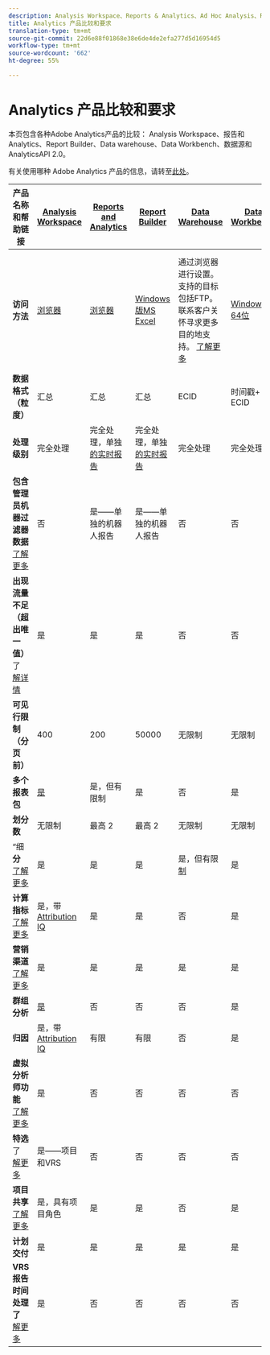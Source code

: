 ```yaml
---
description: Analysis Workspace、Reports & Analytics、Ad Hoc Analysis、Report Builder、Data Warehouse 和 Data Workbench 的系统要求和比较。
title: Analytics 产品比较和要求
translation-type: tm+mt
source-git-commit: 22d6e88f01868e38e6de4de2efa277d5d16954d5
workflow-type: tm+mt
source-wordcount: '662'
ht-degree: 55%

---
```



# Analytics 产品比较和要求

本页包含各种Adobe Analytics产品的比较： Analysis Workspace、报告和Analytics、Report Builder、Data warehouse、Data Workbench、数据源和AnalyticsAPI 2.0。

有关使用哪种 Adobe Analytics 产品的信息，请转至[此处](/help/admin/c-analytics-product-comparison/which-analytics-tool.md)。

| 产品名称和帮助链接 | [Analysis Workspace](https://docs.adobe.com/content/help/zh-Hans/analytics/analyze/analysis-workspace/home.html) | [Reports and Analytics](https://docs.adobe.com/content/help/zh-Hans/analytics/analyze/reports-analytics/getting-started.html) | [Report Builder](https://docs.adobe.com/content/help/zh-Hans/analytics/analyze/report-builder/home.html) | [Data Warehouse](https://docs.adobe.com/content/help/zh-Hans/analytics/export/data-warehouse/data-warehouse.html) | [Data Workbench](https://docs.adobe.com/content/help/en/data-workbench/using/home.html) | [数据馈送](https://docs.adobe.com/content/help/zh-Hans/analytics/export/analytics-data-feed/data-feed-overview.html) | [AnalyticsAPI 2.0](https://www.adobe.io/apis/experiencecloud/analytics/docs.html) |
|---|---|---|---|---|---|---|---|
| **访问方法** | [浏览器](https://docs.adobe.com/content/help/zh-Hans/analytics/admin/sys-reqs.html) | [浏览器](https://docs.adobe.com/content/help/zh-Hans/analytics/admin/sys-reqs.html) | [Windows版MS Excel](https://docs.adobe.com/content/help/zh-Hans/analytics/analyze/report-builder/report-builder-setup/system-requirements.html) | 通过浏览器进行设置。 支持的目标包括FTP。 联系客户关怀寻求更多目的地支持。 [了解更多](https://docs.adobe.com/content/help/zh-Hans/analytics/admin/sys-reqs.html) | [Windows 64位](https://docs.adobe.com/content/help/zh-Hans/data-workbench/using/install/c-data-workbench-client-install.html) | 通过浏览器进行设置。 支持的目标包括FTP、SFTP、Azure Blob、S3。 [了解更多](https://docs.adobe.com/content/help/zh-Hans/analytics/export/analytics-data-feed/data-feed-overview.html) | REST风格的API工具。 使用AdobeI/O凭据登录。 [了解更多](https://www.adobe.io/apis/experiencecloud/analytics/docs.html) |
| **数据格式（粒度）** | 汇总 | 汇总 | 汇总 | ECID | 时间戳+ ECID | 时间戳+ ECID | 汇总 |
| **处理级别** | 完全处理 | 完全处理，单独 [的实时报告](https://docs.adobe.com/content/help/en/analytics/components/real-time-reporting/realtime.html) | 完全处理，单独 [的实时报告](https://docs.adobe.com/content/help/en/analytics/components/real-time-reporting/realtime.html) | 完全处理 | 完全处理 | 完全处理 | 完全处理 |
| **包含管理员机器过滤器数据**<br>[了解更多](https://docs.adobe.com/content/help/en/analytics/admin/admin-tools/bot-removal/bot-removal.html) | 否 | 是——单独的机器人报告 | 是——单独的机器人报告 | 否 | 否 | 否 | 否 |
| **出现流量不足（超出唯一值）** 了 <br>[解详情](https://docs.adobe.com/content/help/zh-Hans/analytics/technotes/low-traffic.html) | 是 | 是 | 是 | 否 | 否 | 否 | 是 |
| **可见行限制（分页前）** | 400 | 200 | 50000 | 无限制 | 无限制 | 无限制 | 50000 |
| **多个报表包** | [是](https://docs.adobe.com/content/help/zh-Hans/analytics/analyze/analysis-workspace/build-workspace-project/multiple-report-suites.html) | 是，但有限制 | 是 | 否 | 是 | 否 | 是 |
| **划分数** | 无限制 | 最高 2 | 最高 2 | 无限制 | 无限制 | 无限制 | 无限制，跨多个查询 |
| “细&#x200B;**分**<br>[了解更多](https://docs.adobe.com/content/help/en/analytics/components/segmentation/segmentation-workflow/seg-workflow.html) | 是 | 是 | 是 | 是，但有限 [制](https://docs.adobe.com/content/help/en/analytics/components/segmentation/segment-reference/seg-compatibility.html) | 是 | 否 | 是 |
| **计算指标**<br>[了解更多](https://docs.adobe.com/content/help/zh-Hans/analytics/components/calculated-metrics/cm-overview.html) | 是，带 [Attribution IQ](https://docs.adobe.com/content/help/en/analytics/analyze/analysis-workspace/attribution/overview.html) | 是 | 是 | 否 | 是 | 否 | 是，带 [Attribution IQ](https://docs.adobe.com/content/help/en/analytics/analyze/analysis-workspace/attribution/overview.html) |
| **营销渠道**<br>[了解更多](https://docs.adobe.com/content/help/zh-Hans/analytics/components/marketing-channels/c-getting-started-mchannel.html) | 是 | 是 | 是 | 是 | 是 | 是- va_finder, va_cler | 是 |
| **群组分析** | [是](https://docs.adobe.com/content/help/zh-Hans/analytics/analyze/analysis-workspace/visualizations/cohort-table/cohort-analysis.html) | 否 | 否 | 否 | 是 | 否 | 否 |
| **归因** | 是，带 [Attribution IQ](https://docs.adobe.com/content/help/en/analytics/analyze/analysis-workspace/attribution/overview.html) | 有限 | 有限 | 否 | 是 | 否 | 是，带 [Attribution IQ](https://docs.adobe.com/content/help/en/analytics/analyze/analysis-workspace/attribution/overview.html) |
| **虚拟分析师功能**<br>[了解更多](https://docs.adobe.com/content/help/zh-Hans/analytics/analyze/analysis-workspace/virtual-analyst/overview.html) | 是 | 否 | 否 | 否 | 否 | 否 | 是 |
| **特选** 了 <br>[解更多](https://docs.adobe.com/content/help/zh-Hans/analytics/analyze/analysis-workspace/curate-share/curate.html) | 是——项目和VRS | 否 | 否 | 否 | 否 | 否 | 是 -仅限VRS |
| **项目共享**<br>[了解更多](https://docs.adobe.com/content/help/zh-Hans/analytics/analyze/analysis-workspace/curate-share/share-projects.html) | 是，具有项目角色 | 是 | 是 | 否 | 是 | 否 | 否 |
| **计划交付** | 是 | 是 | 是 | 是 | 是 | 是 | 否 |
| **VRS报告时间处理了**<br>[解更多](https://docs.adobe.com/content/help/zh-Hans/analytics/components/virtual-report-suites/vrs-report-time-processing.html) | 是 | 否 | 否 | 否 | 否 | 否 | 是 |
